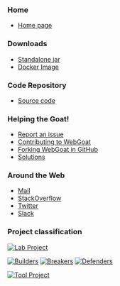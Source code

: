 ### Home
* [Home page](https://webgoat.github.io/WebGoat/)

### Downloads
* [Standalone jar](https://github.com/WebGoat/WebGoat/releases)
* [Docker Image](https://hub.docker.com/r/webgoat/webgoat-8.0)


### Code Repository
* [Source code](https://github.com/WebGoat/WebGoat)

### Helping the Goat!
* [Report an issue](https://github.com/WebGoat/WebGoat/issues)
* [Contributing to WebGoat](https://github.com/WebGoat/WebGoat/wiki/Contributing-to-WebGoat)
* [Forking WebGoat in GitHub](https://github.com/WebGoat/WebGoat/wiki/Forking-WebGoat-in-GitHub)
* [Solutions](https://github.com/WebGoat/WebGoat/wiki/Main-Exploits)

### Around the Web
* [Mail](mailto://webgoat@owasp.org)
* [StackOverflow](https://stackoverflow.com/search?q=webgoat)
* [Twitter](https://twitter.com/OWASP_WebGoat)
* [Slack](https://owasp.slack.com/messages/#project-webgoat/)

### Project classification
[![Lab Project](https://owasp.org/assets/images/common/owasp_level_labs.svg)](https://www.owasp.org/index.php/OWASP_Project_Stages#Lab_Projects)

[![Builders](https://owasp.org/assets/images/common/owasp_builders.svg)](https://www.owasp.org/index.php/Builders)
[![Breakers](https://owasp.org/assets/images/common/owasp_breakers.svg)](https://www.owasp.org/index.php/Breakers)
[![Defenders](https://owasp.org/assets/images/common/owasp_defenders.svg)](https://www.owasp.org/index.php/Defenders)

[![Tool Project](https://owasp.org/assets/images/common/owasp_tool_project.svg)](https://www.owasp.org/index.php/Category:OWASP_Tool)
